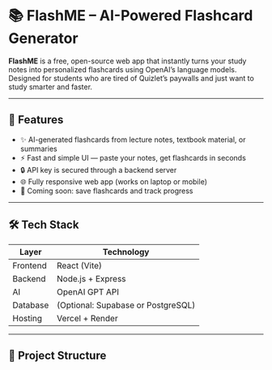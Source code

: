 # 📚 FlashME – AI-Powered Flashcard Generator

**FlashME** is a free, open-source web app that instantly turns your study notes into personalized flashcards using OpenAI’s language models. Designed for students who are tired of Quizlet’s paywalls and just want to study smarter and faster.

---

## 🚀 Features

- ✨ AI-generated flashcards from lecture notes, textbook material, or summaries
- ⚡ Fast and simple UI — paste your notes, get flashcards in seconds
- 🔒 API key is secured through a backend server
- 🌐 Fully responsive web app (works on laptop or mobile)
- 💾 Coming soon: save flashcards and track progress

---

## 🛠 Tech Stack

| Layer     | Technology          |
|-----------|---------------------|
| Frontend  | React (Vite)        |
| Backend   | Node.js + Express   |
| AI        | OpenAI GPT API      |
| Database  | (Optional: Supabase or PostgreSQL) |
| Hosting   | Vercel + Render     |

---

## 📁 Project Structure

